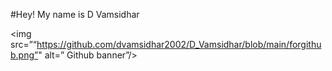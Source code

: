 #Hey! My name is D Vamsidhar

<img src=”“https://github.com/dvamsidhar2002/D_Vamsidhar/blob/main/forgithub.png”" alt=” Github banner”/>
